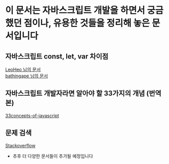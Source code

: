 # 이 문서는 자바스크립트 개발을 하면서 궁금했던 점이나, 유용한 것들을 정리해 놓은 문서입니다

## 자바스크립트 const, let, var 차이점
[LeoHeo 님의 문서](https://gist.github.com/LeoHeo/7c2a2a6dbcf80becaaa1e61e90091e5d)   
[bathingape 님의 문서](https://velog.io/@bathingape/JavaScript-var-let-const-%EC%B0%A8%EC%9D%B4%EC%A0%90)

## 자바스크립트 개발자라면 알아야 할 33가지의 개념 (번역본)
[33concepts-of-javascript](https://velog.io/@jakeseo_me/series/33conceptsofjavascript)

## 문제 검색
[Stackoverflow](https://stackoverflow.com)

* 추후 더 다양한 문서들이 추가될 예정입니다
